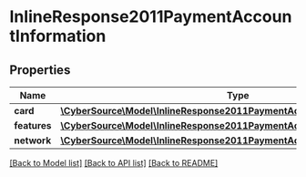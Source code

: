 # InlineResponse2011PaymentAccountInformation

## Properties
Name | Type | Description | Notes
------------ | ------------- | ------------- | -------------
**card** | [**\CyberSource\Model\InlineResponse2011PaymentAccountInformationCard**](InlineResponse2011PaymentAccountInformationCard.md) |  | [optional] 
**features** | [**\CyberSource\Model\InlineResponse2011PaymentAccountInformationFeatures**](InlineResponse2011PaymentAccountInformationFeatures.md) |  | [optional] 
**network** | [**\CyberSource\Model\InlineResponse2011PaymentAccountInformationNetwork**](InlineResponse2011PaymentAccountInformationNetwork.md) |  | [optional] 

[[Back to Model list]](../README.md#documentation-for-models) [[Back to API list]](../README.md#documentation-for-api-endpoints) [[Back to README]](../README.md)


